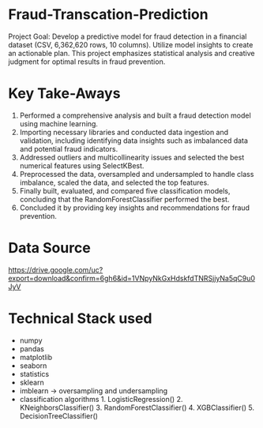 # Fraud-Transcation-Prediction
Project Goal: Develop a predictive model for fraud detection in a financial dataset (CSV, 6,362,620 rows, 10 columns). Utilize model insights to create an actionable plan. This project emphasizes statistical analysis and creative judgment for optimal results in fraud prevention.


# Key Take-Aways
1)  Performed a comprehensive analysis and built a fraud detection model using machine learning.
2)  Importing necessary libraries and conducted data ingestion and validation, including identifying data insights such as imbalanced data and potential fraud indicators.
3)  Addressed outliers and multicollinearity issues and selected the best numerical features using SelectKBest.
4)  Preprocessed the data, oversampled and undersampled to handle class imbalance, scaled the data, and selected the top features.
5)  Finally built, evaluated, and compared five classification models, concluding that the RandomForestClassifier performed the best.
6)  Concluded it by providing key insights and recommendations for fraud prevention.


# Data Source
https://drive.google.com/uc?export=download&confirm=6gh6&id=1VNpyNkGxHdskfdTNRSjjyNa5qC9u0JyV


# Technical Stack used
- numpy
- pandas
- matplotlib
- seaborn
- statistics
- sklearn
- imblearn -> oversampling and undersampling
- classification algorithms 1. LogisticRegression()  2. KNeighborsClassifier()  3. RandomForestClassifier()  4. XGBClassifier()  5. DecisionTreeClassifier()
